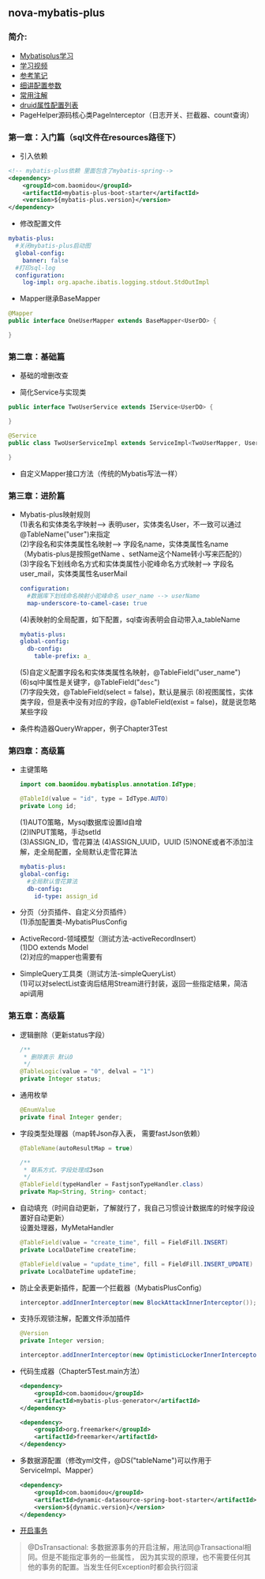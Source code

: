 ## nova-mybatis-plus
### 简介:
* [Mybatisplus学习](https://baomidou.com/)
* [学习视频](https://www.bilibili.com/video/BV1Bc411W7Wj?p=18&vd_source=bf69afcaca624e3b61a8f265c720a96b)
* [参考笔记](https://blog.csdn.net/ewertyucf/article/details/130106739)
* [细讲配置参数](https://yixinforu.blog.csdn.net/article/details/122562231?spm=1001.2014.3001.5502)
* [常用注解](https://yixinforu.blog.csdn.net/article/details/122516135)
* [druid属性配置列表](https://github.com/alibaba/druid/wiki/DruidDataSource%E9%85%8D%E7%BD%AE%E5%B1%9E%E6%80%A7%E5%88%97%E8%A1%A8)
* PageHelper源码核心类PageInterceptor（日志开关、拦截器、count查询）

### 第一章：入门篇（sql文件在resources路径下）
* 引入依赖
~~~xml
<!-- mybatis-plus依赖 里面包含了mybatis-spring-->
<dependency>
    <groupId>com.baomidou</groupId>
    <artifactId>mybatis-plus-boot-starter</artifactId>
    <version>${mybatis-plus.version}</version>
</dependency>
~~~

* 修改配置文件
~~~yaml
mybatis-plus:
  #关闭mybatis-plus启动图
  global-config:
    banner: false
  #打印sql-log
  configuration:
    log-impl: org.apache.ibatis.logging.stdout.StdOutImpl
~~~

* Mapper继承BaseMapper<T>
~~~java
@Mapper
public interface OneUserMapper extends BaseMapper<UserDO> {

}
~~~

### 第二章：基础篇
* 基础的增删改查

* 简化Service与实现类
~~~java
public interface TwoUserService extends IService<UserDO> {

}
~~~

~~~java
@Service
public class TwoUserServiceImpl extends ServiceImpl<TwoUserMapper, UserDO> implements TwoUserService {

}
~~~

* 自定义Mapper接口方法（传统的Mybatis写法一样）

### 第三章：进阶篇
* Mybatis-plus映射规则  
  (1)表名和实体类名字映射--> 表明user，实体类名User，不一致可以通过@TableName("user")来指定    
  (2)字段名和实体类属性名映射--> 字段名name，实体类属性名name（Mybatis-plus是按照getName 、setName这个Name转小写来匹配的）  
  (3)字段名下划线命名方式和实体类属性小驼峰命名方式映射--> 字段名user_mail，实体类属性名userMail  
  ~~~yml
  configuration:
    #数据库下划线命名映射小驼峰命名 user_name --> userName
    map-underscore-to-camel-case: true
  ~~~
  (4)表映射的全局配置，如下配置，sql查询表明会自动带入a_tableName  
  ~~~yml
  mybatis-plus:
  global-config:
    db-config:
      table-prefix: a_
  ~~~
  (5)自定义配置字段名和实体类属性名映射，@TableField("user_name")  
  (6)sql中属性是关键字，@TableField("`desc`")  
  (7)字段失效，@TableField(select = false)，默认是展示
  (8)视图属性，实体类字段，但是表中没有对应的字段，@TableField(exist = false)，就是说忽略某些字段

* 条件构造器QueryWrapper，例子Chapter3Test

### 第四章：高级篇
* 主键策略
  ~~~java
  import com.baomidou.mybatisplus.annotation.IdType;
  
  @TableId(value = "id", type = IdType.AUTO)
  private Long id;
  ~~~
  (1)AUTO策略，Mysql数据库设置Id自增  
  (2)INPUT策略，手动setId   
  (3)ASSIGN_ID，雪花算法 
  (4)ASSIGN_UUID，UUID 
  (5)NONE或者不添加注解，走全局配置，全局默认走雪花算法  
  ~~~yml
  mybatis-plus:
  global-config:
    #全局默认雪花算法
    db-config:
      id-type: assign_id
  ~~~
* 分页（分页插件、自定义分页插件）  
  (1)添加配置类-MybatisPlusConfig  

* ActiveRecord-领域模型（测试方法-activeRecordInsert）  
  (1)DO extends Model<T>  
  (2)对应的mapper也需要有  

* SimpleQuery工具类（测试方法-simpleQueryList）  
  (1)可以对selectList查询后结用Stream进行封装，返回一些指定结果，简洁api调用  

### 第五章：高级篇
* 逻辑删除（更新status字段）  
  ~~~java
  /**
   * 删除表示 默认0
   */
  @TableLogic(value = "0", delval = "1")
  private Integer status;
  ~~~
  
* 通用枚举  
  ~~~java
  @EnumValue
  private final Integer gender;
  ~~~
  
* 字段类型处理器（map转Json存入表， 需要fastJson依赖） 
  ~~~java
  @TableName(autoResultMap = true)
  
  /**
   * 联系方式，字段处理成Json
   */
  @TableField(typeHandler = FastjsonTypeHandler.class)
  private Map<String, String> contact;
  ~~~
  
* 自动填充（时间自动更新，了解就行了，我自己习惯设计数据库的时候字段设置好自动更新）  
  设置处理器，MyMetaHandler  
  ~~~java
  @TableField(value = "create_time", fill = FieldFill.INSERT)
  private LocalDateTime createTime;

  @TableField(value = "update_time", fill = FieldFill.INSERT_UPDATE)
  private LocalDateTime updateTime;
  ~~~
  
* 防止全表更新插件，配置一个拦截器（MybatisPlusConfig） 
  ~~~java
  interceptor.addInnerInterceptor(new BlockAttackInnerInterceptor());
  ~~~

* 支持乐观锁注解，配置文件添加插件  
  ~~~java
  @Version
  private Integer version;
  ~~~
  
  ~~~java
  interceptor.addInnerInterceptor(new OptimisticLockerInnerInterceptor());
  ~~~
  
* 代码生成器（Chapter5Test.main方法）
  ~~~xml
  <dependency>
      <groupId>com.baomidou</groupId>
      <artifactId>mybatis-plus-generator</artifactId>
  </dependency>
  
  <dependency>
      <groupId>org.freemarker</groupId>
      <artifactId>freemarker</artifactId>
  </dependency>
  ~~~

* 多数据源配置（修改yml文件，@DS("tableName")可以作用于ServiceImpl、Mapper）
  ~~~xml
  <dependency>
      <groupId>com.baomidou</groupId>
      <artifactId>dynamic-datasource-spring-boot-starter</artifactId>
      <version>${dynamic.version}</version>
  </dependency>
  ~~~
  
* [开启事务](https://blog.csdn.net/qq_16159433/article/details/127223910?spm=1001.2014.3001.5502)
> @DsTransactional: 多数据源事务的开启注解，用法同@Transactional相同。但是不能指定事务的一些属性，
> 因为其实现的原理，也不需要任何其他的事务的配置。当发生任何Exception时都会执行回滚


